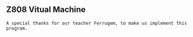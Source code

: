 ## Z808 Vitual Machine

    A special thanks for our teacher Ferrugem, to make us implement this program.
